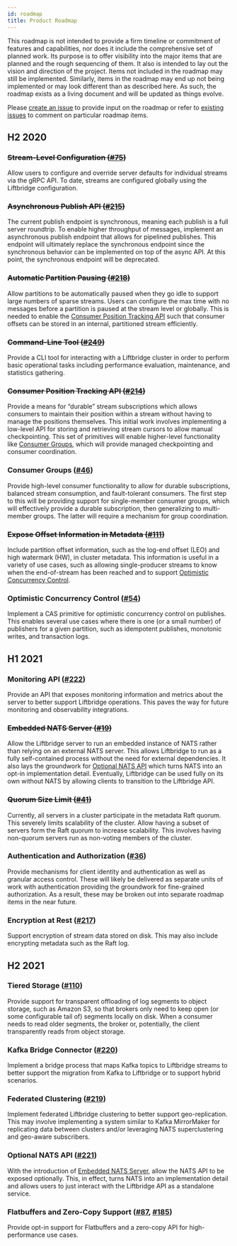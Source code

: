 ```yaml
---
id: roadmap
title: Product Roadmap
---
```


This roadmap is not intended to provide a firm timeline or commitment of
features and capabilities, nor does it include the comprehensive set of planned
work. Its purpose is to offer visibility into the major items that are planned
and the rough sequencing of them. It also is intended to lay out the vision and
direction of the project. Items not included in the roadmap may still be
implemented. Similarly, items in the roadmap may end up not being implemented
or may look different than as described here. As such, the roadmap exists as a
living document and will be updated as things evolve.

Please [create an issue](https://github.com/liftbridge-io/liftbridge/issues/new)
to provide input on the roadmap or refer to [existing issues](https://github.com/liftbridge-io/liftbridge/issues)
to comment on particular roadmap items.

## H2 2020

### ~~Stream-Level Configuration ([#75](https://github.com/liftbridge-io/liftbridge/issues/75))~~

Allow users to configure and override server defaults for individual streams
via the gRPC API. To date, streams are configured globally using the Liftbridge
configuration.

### ~~Asynchronous Publish API ([#215](https://github.com/liftbridge-io/liftbridge/issues/215))~~

The current publish endpoint is synchronous, meaning each publish is a full
server roundtrip. To enable higher throughput of messages, implement an
asynchronous publish endpoint that allows for pipelined publishes. This
endpoint will ultimately replace the synchronous endpoint since the synchronous
behavior can be implemented on top of the async API. At this point, the
synchronous endpoint will be deprecated.

### ~~Automatic Partition Pausing ([#218](https://github.com/liftbridge-io/liftbridge/issues/218))~~

Allow partitions to be automatically paused when they go idle to support large
numbers of sparse streams. Users can configure the max time with no messages
before a partition is paused at the stream level or globally. This is needed to
enable the [Consumer Position Tracking API](#consumer-position-tracking-api-214httpsgithubcomliftbridge-ioliftbridgeissues214)
such that consumer offsets can be stored in an internal, partitioned stream
efficiently. 

### ~~Command-Line Tool ([#249](https://github.com/liftbridge-io/liftbridge/issues/249))~~

Provide a CLI tool for interacting with a Liftbridge cluster in order to
perform basic operational tasks including performance evaluation, maintenance,
and statistics gathering.

### ~~Consumer Position Tracking API ([#214](https://github.com/liftbridge-io/liftbridge/issues/214))~~

Provide a means for “durable” stream subscriptions which allows consumers to
maintain their position within a stream without having to manage the positions
themselves. This initial work involves implementing a low-level API for storing
and retrieving stream cursors to allow manual checkpointing. This set of
primitives will enable higher-level functionality like [Consumer
Groups](#consumer-groups-46httpsgithubcomliftbridge-ioliftbridgeissues46),
which will provide managed checkpointing and consumer coordination.

### Consumer Groups ([#46](https://github.com/liftbridge-io/liftbridge/issues/46))

Provide high-level consumer functionality to allow for durable subscriptions,
balanced stream consumption, and fault-tolerant consumers. The first step to
this will be providing support for single-member consumer groups, which will
effectively provide a durable subscription, then generalizing to multi-member
groups. The latter will require a mechanism for group coordination.

### ~~Expose Offset Information in Metadata ([#111](https://github.com/liftbridge-io/liftbridge/issues/111))~~

Include partition offset information, such as the log-end offset (LEO) and high
watermark (HW), in cluster metadata. This information is useful in a variety of
use cases, such as allowing single-producer streams to know when the
end-of-stream has been reached and to support [Optimistic Concurrency
Control](#optimistic-concurrency-control-54httpsgithubcomliftbridge-ioliftbridgeissues54).

### Optimistic Concurrency Control ([#54](https://github.com/liftbridge-io/liftbridge/issues/54))

Implement a CAS primitive for optimistic concurrency control on publishes. This
enables several use cases where there is one (or a small number) of publishers
for a given partition, such as idempotent publishes, monotonic writes, and
transaction logs.

## H1 2021

### Monitoring API ([#222](https://github.com/liftbridge-io/liftbridge/issues/222))

Provide an API that exposes monitoring information and metrics about the server
to better support Liftbridge operations. This paves the way for future
monitoring and observability integrations.

### ~~Embedded NATS Server ([#19](https://github.com/liftbridge-io/liftbridge/issues/19))~~

Allow the Liftbridge server to run an embedded instance of NATS rather than
relying on an external NATS server. This allows Liftbridge to run as a fully
self-contained process without the need for external dependencies. It also lays
the groundwork for [Optional NATS API](#optional-nats-api-221httpsgithubcomliftbridge-ioliftbridgeissues221)
which turns NATS into an opt-in implementation detail. Eventually, Liftbridge
can be used fully on its own without NATS by allowing clients to transition to
the Liftbridge API.

### ~~Quorum Size Limit ([#41](https://github.com/liftbridge-io/liftbridge/issues/41))~~

Currently, all servers in a cluster participate in the metadata Raft quorum.
This severely limits scalability of the cluster. Allow having a subset of
servers form the Raft quorum to increase scalability. This involves having
non-quorum servers run as non-voting members of the cluster.

### Authentication and Authorization ([#36](https://github.com/liftbridge-io/liftbridge/issues/36))

Provide mechanisms for client identity and authentication as well as granular
access control. These will likely be delivered as separate units of work with
authentication providing the groundwork for fine-grained authorization. As a
result, these may be broken out into separate roadmap items in the near future.

### Encryption at Rest ([#217](https://github.com/liftbridge-io/liftbridge/issues/217))

Support encryption of stream data stored on disk. This may also include
encrypting metadata such as the Raft log.


## H2 2021

### Tiered Storage ([#110](https://github.com/liftbridge-io/liftbridge/issues/110))

Provide support for transparent offloading of log segments to object storage,
such as Amazon S3, so that brokers only need to keep open (or some configurable
tail of) segments locally on disk. When a consumer needs to read older
segments, the broker or, potentially, the client transparently reads from
object storage.

### Kafka Bridge Connector ([#220](https://github.com/liftbridge-io/liftbridge/issues/220))

Implement a bridge process that maps Kafka topics to Liftbridge streams to
better support the migration from Kafka to Liftbridge or to support hybrid
scenarios.

### Federated Clustering ([#219](https://github.com/liftbridge-io/liftbridge/issues/219))

Implement federated Liftbridge clustering to better support geo-replication.
This may involve implementing a system similar to Kafka MirrorMaker for
replicating data between clusters and/or leveraging NATS superclustering and
geo-aware subscribers.

### Optional NATS API ([#221](https://github.com/liftbridge-io/liftbridge/issues/221))

With the introduction of [Embedded NATS Server](#embedded-nats-server-19httpsgithubcomliftbridge-ioliftbridgeissues19),
allow the NATS API to be exposed optionally. This, in effect, turns NATS into
an implementation detail and allows users to just interact with the Liftbridge
API as a standalone service.

### Flatbuffers and Zero-Copy Support ([#87](https://github.com/liftbridge-io/liftbridge/issues/87), [#185](https://github.com/liftbridge-io/liftbridge/issues/185))

Provide opt-in support for Flatbuffers and a zero-copy API for high-performance
use cases.

